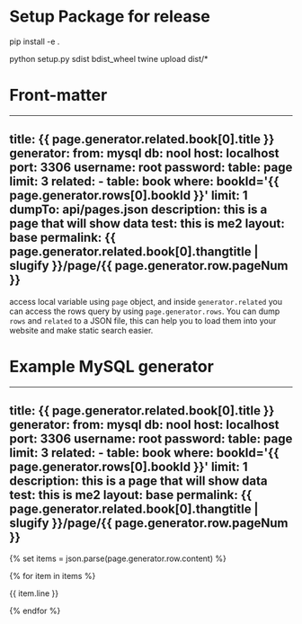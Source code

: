 # Setup Package for release

pip install -e .

python setup.py sdist bdist_wheel
twine upload dist/*


# Front-matter

---
title: {{ page.generator.related.book[0].title }}
generator:
    from: mysql
    db: nool
    host: localhost
    port: 3306
    username: root
    password: 
    table: page
    limit: 3
    related:
        -
            table: book 
            where: bookId='{{ page.generator.rows[0].bookId }}'
            limit: 1
    dumpTo: api/pages.json
description: this is a page that will show data
test: this is me2
layout: base
permalink: {{ page.generator.related.book[0].thangtitle | slugify }}/page/{{ page.generator.row.pageNum }}
---


access local variable using `page` object, and inside `generator.related` you can access the rows query by using `page.generator.rows`. You can dump `rows` and `related` to a JSON file, this can help you to load them into your website and make static search easier.




# Example MySQL generator

---
title: {{ page.generator.related.book[0].title }}
generator:
    from: mysql
    db: nool
    host: localhost
    port: 3306
    username: root
    password: 
    table: page
    limit: 3
    related:
        -
            table: book 
            where: bookId='{{ page.generator.rows[0].bookId }}'
            limit: 1
description: this is a page that will show data
test: this is me2
layout: base
permalink: {{ page.generator.related.book[0].thangtitle | slugify }}/page/{{ page.generator.row.pageNum }}
---



{% set items = json.parse(page.generator.row.content) %}


{% for item in items %}

{{ item.line }}

{% endfor %}

